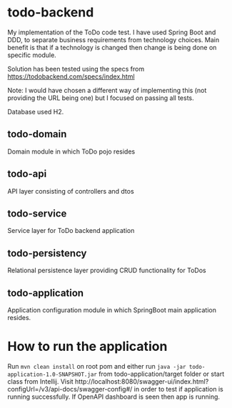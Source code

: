 # todo-backend

My implementation of the ToDo code test. I have used Spring Boot and DDD, to separate business requirements from technology choices. Main benefit is that if a technology is changed then change is being done on specific module. 

Solution has been tested using the specs from https://todobackend.com/specs/index.html

Note: I would have chosen a different way of implementing this (not providing the URL being one) 
but I focused on passing all tests.

Database used H2.

## todo-domain
Domain module in which ToDo pojo resides

## todo-api
API layer consisting of controllers and dtos

## todo-service
Service layer for ToDo backend application

## todo-persistency
Relational persistence layer providing CRUD functionality for ToDos

## todo-application
Application configuration module in which SpringBoot main application resides. 

# How to run the application
Run ````mvn clean install```` on root pom and either run ````java -jar todo-application-1.0-SNAPSHOT.jar```` from todo-application/target folder
or start class from Intellij.
Visit http://localhost:8080/swagger-ui/index.html?configUrl=/v3/api-docs/swagger-config#/ 
in order to test if application is running successfully. If OpenAPI dashboard is seen then app is running.
